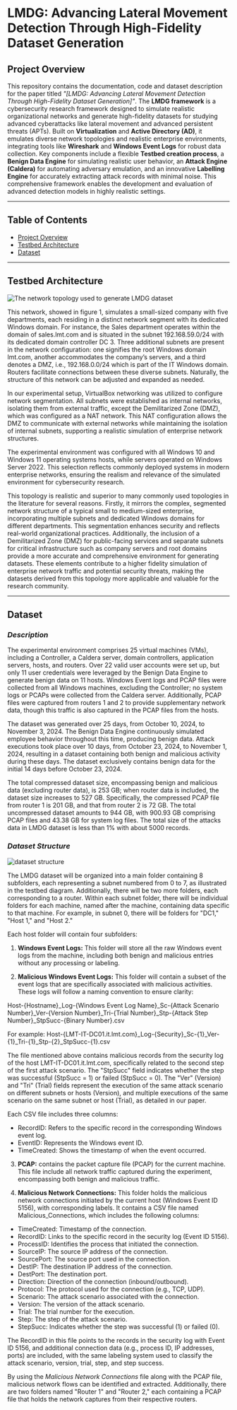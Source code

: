 # LMDG: Advancing Lateral Movement Detection Through High-Fidelity Dataset Generation

## Project Overview

This repository contains the documentation, code and dataset description for the paper titled *"[LMDG: Advancing Lateral Movement Detection Through High-Fidelity Dataset Generation]"*. The **LMDG framework** is a cybersecurity research framework designed to simulate realistic organizational networks and generate high-fidelity datasets for studying advanced cyberattacks like lateral movement and advanced persistent threats (APTs). Built on **Virtualization** and **Active Directory (AD)**, it emulates diverse network topologies and realistic enterprise environments, integrating tools like **Wireshark** and **Windows Event Logs** for robust data collection. Key components include a flexible **Testbed creation process**, a **Benign Data Engine** for simulating realistic user behavior, an **Attack Engine (Caldera)** for automating adversary emulation, and an innovative **Labelling Engine** for accurately extracting attack records with minimal noise. This comprehensive framework enables the development and evaluation of advanced detection models in highly realistic settings. 

---

## Table of Contents
- [Project Overview](#project-overview)
- [Testbed Architecture](#testbed-architecture)
- [Dataset](#dataset)

---

## Testbed Architecture

![The network topology used to generate LMDG dataset](images/Testbed.png)

This network, showed in figure 1, simulates a small-sized company with five departments, each residing in a distinct network segment with its dedicated Windows domain. For instance, the Sales department operates within the domain of sales.lmt.com and is situated in the subnet 192.168.59.0/24 with its dedicated domain controller DC 3. Three additional subnets are present in the network configuration: one signifies the root Windows domain lmt.com, another accommodates the company’s servers, and a third denotes a DMZ, i.e., 192.168.0.0/24 which is part of the IT Windows domain. Routers facilitate connections between these diverse subnets. Naturally, the structure of this network can be adjusted and expanded as needed.
  
In our experimental setup, VirtualBox networking was utilized to configure network segmentation. All subnets were established as internal networks, isolating them from external traffic, except the Demilitarized Zone (DMZ), which was configured as a NAT network. This NAT configuration allows the DMZ to communicate with external networks while maintaining the isolation of internal subnets, supporting a realistic simulation of enterprise network structures.

The experimental environment was configured with all Windows 10 and Windows 11 operating systems hosts, while servers operated on Windows Server 2022. This selection reflects commonly deployed systems in modern enterprise networks, ensuring the realism and relevance of the simulated environment for cybersecurity research.

This topology is realistic and superior to many commonly used topologies in the literature for several reasons. Firstly, it mirrors the complex, segmented network structure of a typical small to medium-sized enterprise, incorporating multiple subnets and dedicated Windows domains for different departments. This segmentation enhances security and reflects real-world organizational practices. Additionally, the inclusion of a Demilitarized Zone (DMZ) for public-facing services and separate subnets for critical infrastructure such as company servers and root domains provide a more accurate and comprehensive environment for generating datasets. These elements contribute to a higher fidelity simulation of enterprise network traffic and potential security threats, making the datasets derived from this topology more applicable and valuable for the research community.


---

## Dataset

### *Description*
The experimental environment comprises 25 virtual machines (VMs), including a Controller, a Caldera server, domain controllers, application servers, hosts, and routers. Over 22 valid user accounts were set up, but only 11 user credentials were leveraged by the Benign Data Engine to generate benign data on 11 hosts. Windows Event logs and PCAP files were collected from all Windows machines, excluding the Controller; no system logs or PCAPs were collected from the Caldera server. Additionally, PCAP files were captured from routers 1 and 2 to provide supplementary network data, though this traffic is also captured in the PCAP files from the hosts.

The dataset was generated over 25 days, from October 10, 2024, to November 3, 2024. The Benign Data Engine continuously simulated employee behavior throughout this time, producing benign data. Attack executions took place over 10 days, from October 23, 2024, to November 1, 2024, resulting in a dataset containing both benign and malicious activity during these days. The dataset exclusively contains benign data for the initial 14 days before October 23, 2024.

The total compressed dataset size, encompassing benign and malicious data (excluding router data), is 253 GB; when router data is included, the dataset size increases to 527 GB. Specifically, the compressed PCAP file from router 1 is 201 GB, and that from router 2 is 72 GB. The total uncompressed dataset amounts to 944 GB, with 900.93 GB comprising PCAP files and 43.38 GB for system log files. The total size of the attacks data in LMDG dataset is less than 1% with about 5000 records.

### *Dataset Structure*
![dataset structure](images/dataset_structure.png)


The LMDG dataset will be organized into a main folder containing 8 subfolders, each representing a subnet numbered from 0 to 7, as illustrated in the testbed diagram. Additionally, there will be two more folders, each corresponding to a router. Within each subnet folder, there will be individual folders for each machine, named after the machine, containing data specific to that machine. For example, in subnet 0, there will be folders for "DC1," "Host 1," and "Host 2."

Each host folder will contain four subfolders:



1. **Windows Event Logs:** This folder will store all the raw Windows event logs from the machine, including both benign and malicious entries without any processing or labeling.



2. **Malicious Windows Event Logs:** This folder will contain a subset of the event logs that are specifically associated with malicious activities. These logs will follow a naming convention to ensure clarity:

Host-{Hostname}_Log-{Windows Event Log Name}_Sc-{Attack Scenario Number}_Ver-{Version Number}_Tri-{Trial Number}_Stp-{Attack Step Number}_StpSucc-{Binary Number}.csv

For example:
Host-{LMT-IT-DC01.it.lmt.com}_Log-{Security}_Sc-{1}_Ver-{1}_Tri-{1}_Stp-{2}_StpSucc-{1}.csv


The file mentioned above contains malicious records from the security log of the host LMT-IT-DC01.it.lmt.com, specifically related to the second step of the first attack scenario. The "StpSucc" field indicates whether the step was successful (StpSucc = 1) or failed (StpSucc = 0). The "Ver" (Version) and "Tri" (Trial) fields represent the execution of the same attack scenario on different subnets or hosts (Version), and multiple executions of the same scenario on the same subnet or host (Trial), as detailed in our paper.

Each CSV file includes three columns:

- RecordID: Refers to the specific record in the corresponding Windows event log.
- EventID: Represents the Windows event ID.
- TimeCreated: Shows the timestamp of when the event occurred.



3. **PCAP:** contains the packet capture file (PCAP) for the current machine. This file include all network traffic captured during the experiment, encompassing both benign and malicious traffic.




4. **Malicious Network Connections:** This folder holds the malicious network connections initiated by the current host (Windows Event ID 5156), with corresponding labels. It contains a CSV file named Malicious_Connections, which includes the following columns:

- TimeCreated: Timestamp of the connection.
- RecordID: Links to the specific record in the security log (Event ID 5156).
- ProcessID: Identifies the process that initiated the connection.
- SourceIP: The source IP address of the connection.
- SourcePort: The source port used in the connection.
- DestIP: The destination IP address of the connection.
- DestPort: The destination port.
- Direction: Direction of the connection (inbound/outbound).
- Protocol: The protocol used for the connection (e.g., TCP, UDP).
- Scenario: The attack scenario associated with the connection.
- Version: The version of the attack scenario.
- Trial: The trial number for the execution.
- Step: The step of the attack scenario.
- StepSucc: Indicates whether the step was successful (1) or failed (0).

The RecordID in this file points to the records in the security log with Event ID 5156, and additional connection data (e.g., process ID, IP addresses, ports) are included, with the same labeling system used to classify the attack scenario, version, trial, step, and step success.


By using the *Malicious Network Connections* file along with the PCAP file, malicious network flows can be identified and extracted. Additionally, there are two folders named "Router 1" and "Router 2," each containing a PCAP file that holds the network captures from their respective routers.


